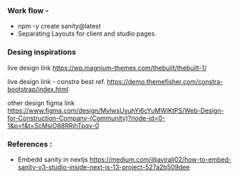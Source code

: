 ### Work flow -

- npm -y create sanity@latest
- Separating Layouts for client and studio pages.

### Desing inspirations

live design link
https://wp.magnium-themes.com/thebuilt/thebuilt-1/

live design link - constra best ref.
https://demo.themefisher.com/constra-bootstrap/index.html

other design figma link
https://www.figma.com/design/MvlwsUyuhYi6cYuMWiKtPS/Web-Design-for-Construction-Company-(Community)?node-id=0-1&p=f&t=ScMsiO88RRjhTpqv-0

### References :

- Embedd sanity in nextjs
  https://medium.com/@aviralj02/how-to-embed-sanity-v3-studio-inside-next-js-13-project-527a2b509dee
